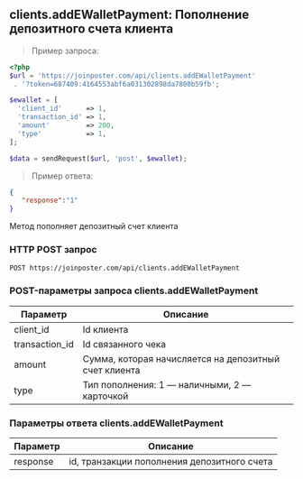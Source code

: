 ## clients.addEWalletPayment: Пополнение депозитного счета клиента

> Пример запроса:

```php
<?php
$url = 'https://joinposter.com/api/clients.addEWalletPayment'
 . '?token=687409:4164553abf6a031302898da7800b59fb';

$ewallet = [
  'client_id'      => 1,
  'transaction_id' => 1,
  'amount'         => 200,
  'type'           => 1,
];

$data = sendRequest($url, 'post', $ewallet);
```

> Пример ответа:

```json
{  
   "response":"1"
}
```
 
Метод пополняет депозитный счет клиента

### HTTP POST запрос

`POST https://joinposter.com/api/clients.addEWalletPayment`

### POST-параметры запроса clients.addEWalletPayment

Параметр | Описание
-------- | --------
client_id | Id клиента 
transaction_id | Id связанного чека
amount | Сумма, которая начисляется на депозитный счет клиента
type | Тип пополнения: 1 — наличными, 2 — карточкой

### Параметры ответа clients.addEWalletPayment

Параметр | Описание
-------- | --------
response | id, транзакции пополнения депозитного счета
